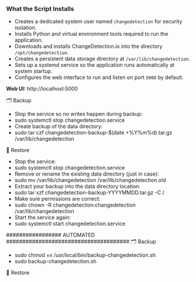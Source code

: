 ### What the Script Installs

- Creates a dedicated system user named `changedetection` for security isolation.
- Installs Python and virtual environment tools required to run the application.
- Downloads and installs ChangeDetection.io into the directory `/opt/changedetection`.
- Creates a persistent data storage directory at `/var/lib/changedetection`.
- Sets up a systemd service so the application runs automatically at system startup.
- Configures the web interface to run and listen on port `5000` by default.

**Web UI:** http://localhost:5000


🗂 Backup
- Stop the service so no writes happen during backup:
- sudo systemctl stop changedetection.service
- Create backup of the data directory:
- sudo tar czf changedetection-backup-$(date +%Y%m%d).tar.gz /var/lib/changedetection

🔄 Restore
- Stop the service:
- sudo systemctl stop changedetection.service
- Remove or rename the existing data directory (just in case):
- sudo mv /var/lib/changedetection /var/lib/changedetection.old
- Extract your backup into the data directory location:
- sudo tar xzf changedetection-backup-YYYYMMDD.tar.gz -C /
- Make sure permissions are correct:
- sudo chown -R changedetection:changedetection /var/lib/changedetection
- Start the service again:
- sudo systemctl start changedetection.service


################# AUTOMATED ######################################
🗂 Backup

- sudo chmod +x /usr/local/bin/backup-changedetection.sh
- sudo backup-changedetection.sh



🔄 Restore
